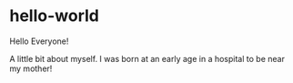 # hello-world

Hello Everyone!

A little bit about myself.  I was born at an early age in a hospital to be near my mother!
